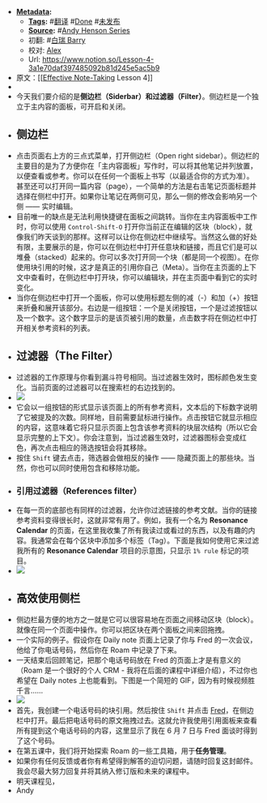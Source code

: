 - **[Metadata](<Metadata.md>):**
    - **[Tags](<Tags.md>):** #[翻译](<翻译.md>) #[Done](<Done.md>) #[未发布](<未发布.md>)
    - **[Source](<Source.md>):** #[Andy Henson Series](<Andy Henson Series.md>)
    - 初翻: #[白瑞 Barry](<白瑞 Barry.md>)
    - 校对: [Alex](<Alex.md>)
    - Url: https://www.notion.so/Lesson-4-3a1e70daf397485092b81d245e5ac5b9
- 原文：[[[Effective Note-Taking](<[[Effective Note-Taking.md>) Lesson 4]]
- 
- 今天我们要介绍的是**侧边栏（Siderbar）**和**过滤器（Filter）**。侧边栏是一个独立于主内容的面板，可开启和关闭。
- ## 侧边栏
- 点击页面右上方的三点式菜单，打开侧边栏（Open right sidebar）。侧边栏的主要目的是为了方便你在「主内容面板」写作时，可以将其他笔记并列放置，以便查看或参考。你可以在任何一个面板上书写（以最适合你的方式为准）。甚至还可以打开同一篇内容（page），一个简单的方法是右击笔记页面标题并选择在侧栏中打开。如果你让笔记在两侧可见，那么一侧的修改会影响另一个侧 —— 实时编辑。
- 目前唯一的缺点是无法利用快捷键在面板之间跳转。当你在主内容面板中工作时，你可以使用 `Control-Shift-O` 打开你当前正在编辑的区块（block），就像我们昨天谈到的那样。这样可以让你在侧边栏中继续写。当然这么做的好处有限，主要展示的是，你可以在侧边栏中打开任意块和链接，而且它们是可以堆叠（stacked）起来的。你可以多次打开同一个块（都是同一个视图）。在你使用块引用的时候，这才是真正的引用你自己（Meta）。当你在主页面的上下文中查看时，在侧边栏中打开块，你可以编辑块，并在主页面中看到它的实时变化。
- 当你在侧边栏中打开一个面板，你可以使用标题左侧的减（-）和加（+）按钮来折叠和展开该部分。右边是一组按钮：一个是关闭按钮，一个是过滤按钮以及一个数字。这个数字显示的是该页被引用的数量，点击数字将在侧边栏中打开相关参考资料的列表。
- ## 过滤器（The Filter）
- 过滤器的工作原理与你看到漏斗符号相同。当过滤器生效时，图标颜色发生变化。当前页面的过滤器可以在搜索栏的右边找到的。
- ![](https://firebasestorage.googleapis.com/v0/b/firescript-577a2.appspot.com/o/imgs%2Fapp%2Fvictor-wu%2FGw42w0M2BC.jpg?alt=media&token=832be27f-7888-432f-a4b3-4ad718ffeda2)
- 它会以一组按钮的形式显示该页面上的所有参考资料，文本后的下标数字说明了它被提及的次数。同样地，目前需要鼠标进行操作。点击按钮它就显示相应的内容，这意味着它将只显示页面上包含该参考资料的块层次结构（所以它会显示完整的上下文）。你会注意到，当过滤器生效时，过滤器图标会变成红色，再次点击相应的筛选按钮会将其移除。
- 按住 `Shift` 键去点击，筛选器会做相反的操作 —— 隐藏页面上的那些块。当然，你也可以同时使用包含和移除功能。
- ### 引用过滤器（References filter）
- 在每一页的底部也有同样的过滤器，允许你过滤链接的参考文献。当你的链接参考资料变得很长时，这就非常有用了。例如，我有一个名为 __Resonance Calendar__ 的页面，在这里我收集了所有我读过或看过的东西，以及有趣的内容。我通常会在每个区块中添加多个标签（Tag）。下面是我如何使用它来过滤我所有的 __Resonance Calendar__  项目的示意图，只显示 `1% rule` 标记的项目。
- ![](https://firebasestorage.googleapis.com/v0/b/firescript-577a2.appspot.com/o/imgs%2Fapp%2Fvictor-wu%2Fe-ZUan-m1_.jpg?alt=media&token=b1f23814-fc67-4044-9cfc-a60d4789d0d0)
- ## 高效使用侧栏
- 侧边栏最方便的地方之一就是它可以很容易地在页面之间移动区块（block）。就像在同一个页面中操作。你可以把区块在两个面板之间来回拖拽。
- 一个实际的例子。假设你在 Daily note 页面上记录了你与 Fred 的一次会议，他给了你电话号码，然后你在 Roam 中记录了下来。
- 一天结束后回顾笔记，把那个电话号码放在 Fred 的页面上才是有意义的（Roam 是一个很好的个人 CRM - 我将在后面的课程中详细介绍），不过你也希望在 Daily notes 上也能看到。下图是一个简短的 GIF，因为有时候视频胜千言……
- ![](https://firebasestorage.googleapis.com/v0/b/firescript-577a2.appspot.com/o/imgs%2Fapp%2Fvictor-wu%2F3WBzJsTRqD.gif?alt=media&token=6d63ea30-8ed5-477c-9ca3-75cd3d34ce43)
- 首先，我创建一个电话号码的块引用。然后按住 `Shift` 并点击 [Fred](<Fred.md>)，在侧边栏中打开。最后把电话号码的原文拖拽过去。这就允许我使用引用面板来查看所有提到这个电话号码的内容，这里显示了我在 6 月 7 日与 Fred 面谈时得到了这个号码。
- 在第五课中，我们将开始探索 Roam 的一些工具箱，用于**任务管理**。
- 如果你有任何反馈或者你有希望得到解答的迫切问题，请随时回复这封邮件。我会尽最大努力回复并将其纳入修订版和未来的课程中。
- 明天课程见，
- Andy
